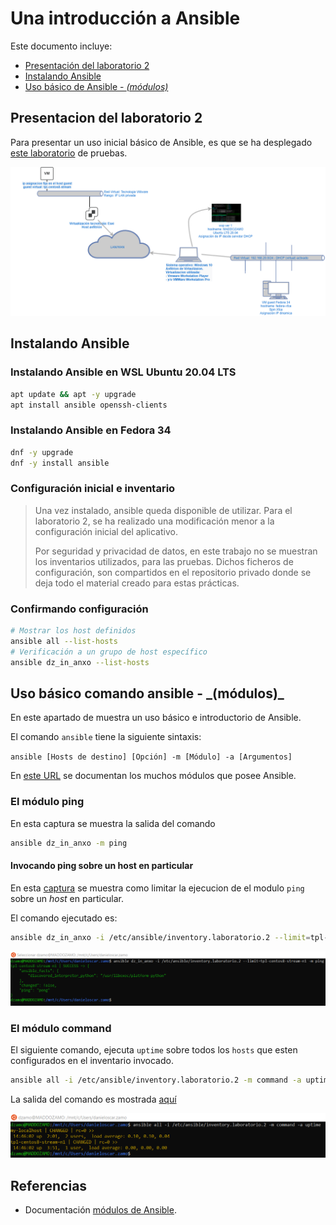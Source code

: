 # Una introducción a Ansible

Este documento incluye:

- <a href="#pres-labo2">Presentación del laboratorio 2</a>
- <a href="#ansible-inst">Instalando Ansible</a>
- <a href="#ansible-modulos">Uso básico de Ansible - _(módulos)_</a>

<h2 id="pres-labo2">Presentacion del laboratorio 2</h2>

Para presentar un uso inicial básico de Ansible, es que se ha desplegado [este laboratorio][laboratorio.2] de pruebas.

![Laboratorio 2][laboratorio.2]

[laboratorio.2]: img/laboratorio.2.png

<h2 id="ansible-inst">Instalando Ansible</h2>

### Instalando Ansible en WSL Ubuntu 20.04 LTS

```bash
apt update && apt -y upgrade
apt install ansible openssh-clients
```

### Instalando Ansible en Fedora 34

```bash
dnf -y upgrade
dnf -y install ansible 
```

### Configuración inicial e inventario

> Una vez instalado, ansible queda disponible de utilizar. Para el laboratorio 2, se ha realizado una modificación menor a la configuración inicial del aplicativo.
> 
> Por seguridad y privacidad de datos, en este trabajo no se muestran los inventarios utilizados, para las pruebas. Dichos ficheros de configuración, son compartidos en el repositorio privado donde se deja todo el material creado para estas prácticas.

### Confirmando configuración

```bash
# Mostrar los host definidos
ansible all --list-hosts
# Verificación a un grupo de host específico
ansible dz_in_anxo --list-hosts
```

<h2 id="ansible-modulos">Uso básico comando ansible - _(módulos)_</h2>

En este apartado de muestra un uso básico e introductorio de Ansible.

El comando `ansible` tiene la siguiente sintaxis:

`ansible [Hosts de destino] [Opción] -m [Módulo] -a [Argumentos]`

En [este URL][ansible.modules] se documentan los muchos módulos que posee Ansible.

### El módulo ping

En esta captura se muestra la salida del comando

```bash
ansible dz_in_anxo -m ping
```

#### Invocando ping sobre un host en particular

En esta [captura][labo2.ansible.ping.limit] se muestra como limitar la ejecucion de el modulo `ping` sobre un _host_ en particular.

El comando ejecutado es:

```bash
ansible dz_in_anxo -i /etc/ansible/inventory.laboratorio.2 --limit=tpl-centos8-stream-n1 -m ping
```

![Ansible modulo ping, limitado a host][labo2.ansible.ping.limit]

[labo2.ansible.ping.limit]: img/laboratorio.2.ansible.ping.limit.png

### El módulo command

El siguiente comando, ejecuta `uptime` sobre todos los `hosts` que esten configurados en el inventario invocado.

```bash
ansible all -i /etc/ansible/inventory.laboratorio.2 -m command -a uptime
```

La salida del comando es mostrada [aquí][labo2.ansible.command]

![Ansible modulo command][labo2.ansible.command]

[labo2.ansible.command]: img/laboratorio.2.ansible.command.png


## Referencias

- Documentación [módulos de Ansible][ansible.modules].

[ansible.modules]: https://docs.ansible.com/ansible/latest/modules/modules_by_category.html
